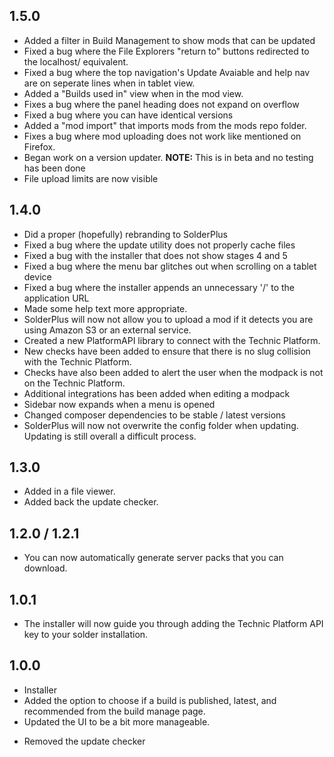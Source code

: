 1.5.0
---
+ Added a filter in Build Management to show mods that can be updated
+ Fixed a bug where the File Explorers "return to" buttons redirected to the localhost/ equivalent.
+ Fixed a bug where the top navigation's Update Avaiable and help nav are on seperate lines when in tablet view.
+ Added a "Builds used in" view when in the mod view.
+ Fixes a bug where the panel heading does not expand on overflow
+ Fixed a bug where you can have identical versions
+ Added a "mod import" that imports mods from the mods repo folder.
+ Fixes a bug where mod uploading does not work like mentioned on Firefox.
+ Began work on a version updater. **NOTE:** This is in beta and no testing has been done
+ File upload limits are now visible

1.4.0
---
+ Did a proper (hopefully) rebranding to SolderPlus
+ Fixed a bug where the update utility does not properly cache files
+ Fixed a bug with the installer that does not show stages 4 and 5
+ Fixed a bug where the menu bar glitches out when scrolling on a tablet device
+ Fixed a bug where the installer appends an unnecessary '/' to the application URL
+ Made some help text more appropriate.
+ SolderPlus will now not allow you to upload a mod if it detects you are using Amazon S3 or an external service.
+ Created a new PlatformAPI library to connect with the Technic Platform. 
+ New checks have been added to ensure that there is no slug collision with the Technic Platform.
+ Checks have also been added to alert the user when the modpack is not on the Technic Platform.
+ Additional integrations has been added    when editing a modpack
+ Sidebar now expands when a menu is opened
+ Changed composer dependencies to be stable / latest versions
+ SolderPlus will now not overwrite the config folder when updating. Updating is still overall a difficult process.

1.3.0
----
+ Added in a file viewer.
+ Added back the update checker.

1.2.0 / 1.2.1
-----
+ You can now automatically generate server packs that you can
download.

1.0.1
----
+ The installer will now guide you through adding 
the Technic Platform API key to your solder installation.


1.0.0
---
+ Installer
+ Added the option to choose if a build is published, 
latest, and recommended from the build manage page.
+ Updated the UI to be a bit more manageable.
- Removed the update checker